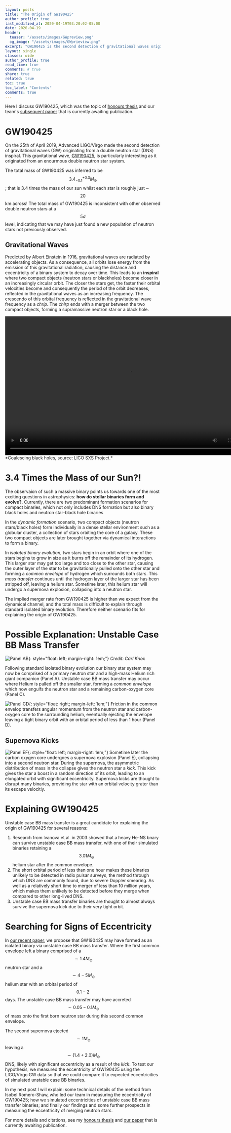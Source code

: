 ```yaml
---
layout: posts
title: "The Origin of GW190425"
author_profile: true
last_modified_at: 2020-04-19T03:20:02-05:00
date: 2020-04-19
header:
  teaser: "/assets/images/GWpreview.png"
  og_image: "/assets/images/GWprieview.png"
excerpt: "GW190425 is the second detection of gravitational waves originating from a double neutron star inspiral, and was the topic of my honours thesis and paper."
layout: single
classes: wide
author_profile: true
read_time: true
comments: # true
share: true
related: true
toc: true
toc_label: "Contents"
comments: true
---
```

Here I discuss GW190425, which was the topic of [honours thesis](/assets/thesis.pdf) and our team's [subsequent paper](https://arxiv.org/abs/2001.06492) that is currently awaiting publication.

# GW190425
On the 25th of April 2019, Advanced LIGO/Virgo made the second detection of gravitational waves (GW) originating from a double neutron star (DNS) inspiral. This gravitational wave, [GW190425](https://www.ligo.org/detections/GW190425.php), is particularly interesting as it originated from an enourmous double neutron star system.

The total mass of GW190425 was inferred to be $$ 3.4^{+0.3}_{-0.1} M_{\odot} $$; that is 3.4 times the mass of our sun whilst each star is roughly just ~$$20$$km across! The total mass of GW190425 is inconsistent with other observed double neutron stars at a $$5\sigma$$ level, indicating that we may have just found a new population of neutron stars not previously observed.

## Gravitational Waves
Predicted by Albert Einstein in 1916, gravitational waves are radiated by accelerating objects. As a consequence, all orbits lose energy from the emission of this gravitational radiation, causing the distance and eccentricity of a binary system to decay over time. This leads to an **inspiral** where two compact objects (neutron stars or blackholes) become closer in an increasingly circular orbit. The closer the stars get, the faster their orbital velocities become and consequently the period of the orbit decreases, reflected in the gravitational waves as an increasing frequency. The crescendo of this orbital frequency is reflected in the gravitational wave frequency as a *chrip*. The *chirp* ends with a merger between the two compact objects, forming a supramassive neutron star or a black hole.

<video width="800" height="450" controls="controls">
  <source src="/assets/images/BBH.webm" type="video/webm">
</video>
*Coalescing black holes, source: LIGO SXS Project.*


# 3.4 Times the Mass of our Sun?!
The observaion of such a massive binary points us towards one of the most exciting questions in astrophysics: **how do stellar binaries form and evolve?**. Currently, there are two predominant formation scenarios for compact binaries, which not only includes DNS formation but also binary black holes and neutron star-black hole binaries.

In the *dynamic formation* scenario, two compact objects (neutron stars/black holes) form individually in a dense stellar environment such as a globular cluster, a collection of stars orbiting the core of a galaxy. These two compact objects are later brought together via dynamical interactions to form a binary.

In *isolated binary evolution*, two stars begin in an orbit where one of the stars begins to grow in size as it burns off the remainder of its hydrogen. This larger star may get too large and too close to the other star, causing the outer layer of the star to be gravitationally pulled onto the other star and forming a *common envelope* of hydrogen which surrounds both stars. This *mass transfer* continues until the hydrogen layer of the larger star has been stripped off, leaving a helium star. Sometime later, this helium star will undergo a supernova explosion, collapsing into a neutron star.

The implied merger rate from GW190425 is higher than we expect from the dynamical channel, and the total mass is difficult to explain through standard isolated binary evolution. Therefore neither scenario fits for explaining the origin of GW190425.


# Possible Explanation: Unstable Case BB Mass Transfer
![Panel AB](/assets/images/AB.png){: style="float: left; margin-right: 1em;"}
*Credit: Carl Knox*

Following standard isolated binary evolution our binary star system may now be comprised of a primary neutron star and a high-mass Helium rich giant companion (Panel A). Unstable case BB mass transfer may occur where Helium is pulled off the smaller star, forming a *common envelope* which now engulfs the neutron star and a remaining carbon-oxygen core (Panel C).

![Panel CD](/assets/images/CD.png){: style="float: right; margin-left: 1em;"}
Friction in the common envelop transfers angular momentum from the neutron star and carbon-oxygen core to the surrounding helium, eventually ejecting the envelope leaving a tight binary orbit with an orbital period of less than 1 hour (Panel D).


## Supernova Kicks
![Panel EF](/assets/images/EF.png){: style="float: left; margin-right: 1em;"}
Sometime later the carbon oxygen core undergoes a supernova explosion (Panel E), collapsing into a second neutron star. During the supernova, the asymmetric distribution of mass in the collapse gives the neutron star a *kick*. This kick gives the star a boost in a random direction of its orbit, leading to an elongated orbit with significant eccentricity. Supernova kicks are thought to disrupt many binaries, providing the star with an orbital velocity grater than its escape velocitiy.


# Explaining GW190425
Unstable case BB mass transfer is a great candidate for explaining the origin of GW190425 for several reasons:
1. Research from Ivanova et al. in 2003 showed that a heavy He-NS bnary can survive unstable case BB mass transfer, with one of their simulated binaries retaining a $$ 3.01 M_{\odot} $$ helium star after the common envelope.
2. The short orbital period of less than one hour makes these binaries unlikely to be detected in radio pulsar surveys, the method through which DNS are commonly found, due to severe Doppler smearing. As well as a relatively short time to merger of less than 10 million years, which makes them unlikely to be detected before they merge when compared to other long-lived DNS.
3. Unstable case BB mass transfer binaries are thought to almost always survive the supernova kick due to their very tight orbit.

# Searching for Signs of Eccentricity
In [our recent paper](https://arxiv.org/abs/2001.06492), we propose that GW190425 may have formed as an isolated binary via unstable case BB mass transfer. Where the first common envelope left a binary comprised of a $$\sim1.4M_{\odot}$$ neutron star and a $$\sim4-5M_{\odot}$$ helium star with an orbital period of $$0.1-2$$ days. The unstable case BB mass transfer may have accreted $$\sim0.05-0.1M_{\odot}$$ of mass onto the first born neutron star during this second common envelope.

The second supernova ejected $$\sim1M_{\odot}$$ leaving a $$\sim(1.4+2.0)M_{\odot}$$ DNS, likely with significant eccentricity as a result of the *kick*. To test our hypothesis, we measured the eccentricity of GW190425 using the LIGO/Virgo GW data so that we could compare it to expected eccentricities of simulated unstable case BB binaries.

In my next post I will explain: some technical details of the method from Isobel Romero-Shaw, who led our team in measuring the eccentricity of GW190425; how we simulated eccentricities of unstable case BB mass transfer binaries; and finally our findings and some further prospects in measuring the eccentricity of merging neutron stars.

For more details and citations, see my [honours thesis](/assets/thesis.pdf) and [our paper](https://arxiv.org/abs/2001.06492) that is currently awaiting publication.
